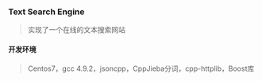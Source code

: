 ### Text Search Engine

> 实现了一个在线的文本搜索网站

#### 开发环境
> Centos7，gcc 4.9.2，jsoncpp，CppJieba分词，cpp-httplib，Boost库
